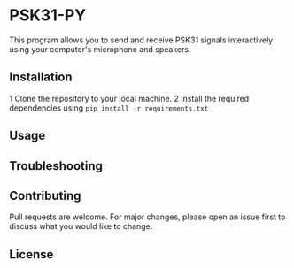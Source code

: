# PSK31-PY

This program allows you to send and receive PSK31 signals interactively using your computer's microphone and speakers.

## Installation

1 Clone the repository to your local machine.
2 Install the required dependencies using ```pip install -r requirements.txt```

## Usage

## Troubleshooting


## Contributing

Pull requests are welcome. For major changes, please open an issue first
to discuss what you would like to change.

## License
